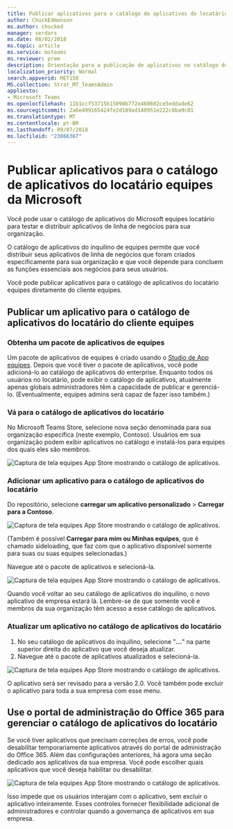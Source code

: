 ```yaml
---
title: Publicar aplicativos para o catálogo de aplicativos do locatário equipes da Microsoft
author: ChuckEdmonson
ms.author: chucked
manager: serdars
ms.date: 08/02/2018
ms.topic: article
ms.service: msteams
ms.reviewer: prem
description: Orientação para a publicação de aplicativos no catálogo de aplicativos do Microsoft equipes inquilino.
localization_priority: Normal
search.appverid: MET150
MS.collection: Strat_MT_TeamsAdmin
appliesto:
- Microsoft Teams
ms.openlocfilehash: 11b1ccf53715b15098b772e460602ce5eddade62
ms.sourcegitcommit: 2a6e499165424fe2d189ad140951e222c8ba9c81
ms.translationtype: MT
ms.contentlocale: pt-BR
ms.lasthandoff: 09/07/2018
ms.locfileid: "23866367"
---
```

<a name="publish-apps-to-the-microsoft-teams-tenant-apps-catalog"></a>Publicar aplicativos para o catálogo de aplicativos do locatário equipes da Microsoft
=======================================================

Você pode usar o catálogo de aplicativos do Microsoft equipes locatário para testar e distribuir aplicativos de linha de negócios para sua organização. 

O catálogo de aplicativos do inquilino de equipes permite que você distribuir seus aplicativos de linha de negócios que foram criados especificamente para sua organização e que você depende para concluem as funções essenciais aos negócios para seus usuários. 
 
Você pode publicar aplicativos para o catálogo de aplicativos do locatário equipes diretamente do cliente equipes.

## <a name="publish-an-app-to-the-tenant-apps-catalog-from-the-teams-client"></a>Publicar um aplicativo para o catálogo de aplicativos do locatário do cliente equipes

### <a name="get-a-teams-app-package"></a>Obtenha um pacote de aplicativos de equipes

Um pacote de aplicativos de equipes é criado usando o [Studio de App equipes](https://docs.microsoft.com/microsoftteams/platform/get-started/get-started-app-studio). Depois que você tiver o pacote de aplicativos, você pode adicioná-lo ao catálogo de aplicativos do enterprise. Enquanto todos os usuários no locatário, pode exibir o catálogo de aplicativos, atualmente apenas globais administradores têm a capacidade de publicar e gerenciá-lo. (Eventualmente, equipes admins será capaz de fazer isso também.)

### <a name="go-to-the-tenant-apps-catalog"></a>Vá para o catálogo de aplicativos do locatário

No Microsoft Teams Store, selecione nova seção denominada para sua organização específica (neste exemplo, Contoso). Usuários em sua organização podem exibir aplicativos no catálogo e instalá-los para equipes dos quais eles são membros. 

![Captura de tela equipes App Store mostrando o catálogo de aplicativos.](media/private-app-store-teams-image01.png)

### <a name="add-an-app-to-the-tenant-apps-catalog"></a>Adicionar um aplicativo para o catálogo de aplicativos do locatário

Do repositório, selecione **carregar um aplicativo personalizado** > **Carregar para a Contoso**.

![Captura de tela equipes App Store mostrando o catálogo de aplicativos.](media/private-app-store-teams-image02.png)

(Também é possível **Carregar para mim ou Minhas equipes**, que é chamado sideloading, que faz com que o aplicativo disponível somente para suas ou suas equipes selecionadas.) 

Navegue até o pacote de aplicativos e selecioná-la.

![Captura de tela equipes App Store mostrando o catálogo de aplicativos.](media/private-app-store-teams-image03.png)

Quando você voltar ao seu catálogo de aplicativos do inquilino, o novo aplicativo de empresa estará lá. Lembre-se de que somente você e membros da sua organização têm acesso a esse catálogo de aplicativos.

### <a name="update-an-app-in-the-tenant-apps-catalog"></a>Atualizar um aplicativo no catálogo de aplicativos do locatário

1. No seu catálogo de aplicativos do inquilino, selecione "**…**" na parte superior direita do aplicativo que você deseja atualizar.
2. Navegue até o pacote de aplicativos atualizados e selecioná-la.

![Captura de tela equipes App Store mostrando o catálogo de aplicativos.](media/private-app-store-teams-image04.png)

O aplicativo será ser revisado para a versão 2.0. Você também pode excluir o aplicativo para toda a sua empresa com esse menu.

## <a name="use-the-office-365-admin-portal-to-manage-the-tenant-apps-catalog"></a>Use o portal de administração do Office 365 para gerenciar o catálogo de aplicativos do locatário

Se você tiver aplicativos que precisam correções de erros, você pode desabilitar temporariamente aplicativos através do portal de administração do Office 365. Além das configurações anteriores, há agora uma seção dedicado aos aplicativos da sua empresa. Você pode escolher quais aplicativos que você deseja habilitar ou desabilitar.

![Captura de tela equipes App Store mostrando o catálogo de aplicativos.](media/private-app-store-teams-image05.png)

Isso impede que os usuários interajam com o aplicativo, sem excluir o aplicativo inteiramente. Esses controles fornecer flexibilidade adicional de administradores e controlar quando a governança de aplicativos em sua empresa. 


